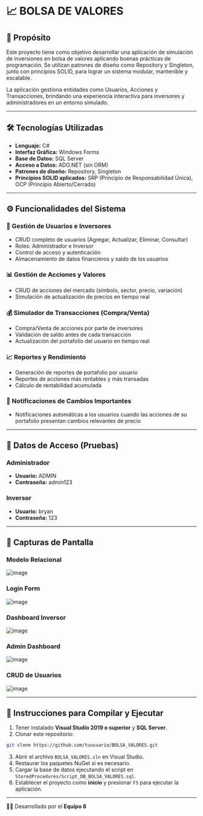 
# 📈 BOLSA DE VALORES 

## 📌 Propósito
Este proyecto tiene como objetivo desarrollar una aplicación de simulación de inversiones en bolsa de valores aplicando buenas prácticas de programación. Se utilizan patrones de diseño como Repository y Singleton, junto con principios SOLID, para lograr un sistema modular, mantenible y escalable.

La aplicación gestiona entidades como Usuarios, Acciones y Transacciones, brindando una experiencia interactiva para inversores y administradores en un entorno simulado.

---

## 🛠 Tecnologías Utilizadas
- **Lenguaje:** C#
- **Interfaz Gráfica:** Windows Forms
- **Base de Datos:** SQL Server
- **Acceso a Datos:** ADO.NET (sin ORM)
- **Patrones de diseño:** Repository, Singleton
- **Principios SOLID aplicados:** SRP (Principio de Responsabilidad Única), OCP (Principio Abierto/Cerrado)

---

## ⚙️ Funcionalidades del Sistema

### 👥 Gestión de Usuarios e Inversores
- CRUD completo de usuarios (Agregar, Actualizar, Eliminar, Consultar)
- Roles: Administrador e Inversor
- Control de acceso y autenticación
- Almacenamiento de datos financieros y saldo de los usuarios

### 📊 Gestión de Acciones y Valores
- CRUD de acciones del mercado (símbolo, sector, precio, variación)
- Simulación de actualización de precios en tiempo real

### 💰 Simulador de Transacciones (Compra/Venta)
- Compra/Venta de acciones por parte de inversores
- Validación de saldo antes de cada transacción
- Actualización del portafolio del usuario en tiempo real

### 📈 Reportes y Rendimiento
- Generación de reportes de portafolio por usuario
- Reportes de acciones más rentables y más transadas
- Cálculo de rentabilidad acumulada

### 🔔 Notificaciones de Cambios Importantes
- Notificaciones automáticas a los usuarios cuando las acciones de su portafolio presentan cambios relevantes de precio

---

## 🔑 Datos de Acceso (Pruebas)

### Administrador
- **Usuario:** ADMIN
- **Contraseña:** admin123

### Inversor
- **Usuario:** bryan
- **Contraseña:** 123

---

## 📸 Capturas de Pantalla

### Modelo Relacional
![image](https://github.com/user-attachments/assets/76589f58-c4d3-43c3-8936-22023cc5c509)

### Login Form
![image](https://github.com/user-attachments/assets/09255495-4932-4f05-bbbe-f20786e7b2e6)

### Dashboard Inversor
![image](https://github.com/user-attachments/assets/42efe668-79d2-48b1-a234-43af00819bba)

### Admin Dashboard
![image](https://github.com/user-attachments/assets/dc329480-2695-42be-b5fe-8d9a92dd72c9)

### CRUD de Usuarios
![image](https://github.com/user-attachments/assets/5da7883a-56f4-4958-89c2-34b6cd06ad6b)

---

## 🧪 Instrucciones para Compilar y Ejecutar

1. Tener instalado **Visual Studio 2019 o superior** y **SQL Server**.
2. Clonar este repositorio:

```bash
git clone https://github.com/tuusuario/BOLSA_VALORES.git
```

3. Abrir el archivo `BOLSA_VALORES.sln` en Visual Studio.
4. Restaurar los paquetes NuGet si es necesario.
5. Cargar la base de datos ejecutando el script en `StoredProcedures/Script_DB_BOLSA_VALORES.sql`.
6. Establecer el proyecto como **inicio** y presionar `F5` para ejecutar la aplicación.

---

👨‍💻 Desarrollado por el **Equipo 8**
